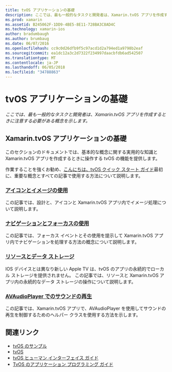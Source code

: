 ```yaml
---
title: tvOS アプリケーションの基礎
description: ここでは、最も一般的なタスクと開発者は、Xamarin.tvOS アプリを作成するときに注意する必要がある概念を示します。
ms.prod: xamarin
ms.assetid: B245062F-1DD9-4BE5-8E11-728BA3C8AD4C
ms.technology: xamarin-ios
author: bradumbaugh
ms.author: brumbaug
ms.date: 06/07/2016
ms.openlocfilehash: cc9c0d26dfb9f5c97acd1d2a794ed1a9798b2eaf
ms.sourcegitcommit: ea1dc12a3c2d7322f234997daacbfdb6ad542507
ms.translationtype: MT
ms.contentlocale: ja-JP
ms.lasthandoff: 06/05/2018
ms.locfileid: "34788863"
---
```

# <a name="tvos-application-fundamentals"></a>tvOS アプリケーションの基礎

_ここでは、最も一般的なタスクと開発者は、Xamarin.tvOS アプリを作成するときに注意する必要がある概念を示します。_

<a name="Xamarin.tvOS-Application-Fundamentals" />

## <a name="xamarintvos-application-fundamentals"></a>Xamarin.tvOS アプリケーションの基礎

このセクションのドキュメントでは、基本的な概念に関する実用的な知識と Xamarin.tvOS アプリを作成するときに操作する tvOS の機能を提供します。

作業することを強くお勧め、[こんにちは、tvOS クイック スタート ガイド](~/ios/tvos/get-started/hello-tvos.md)最初に、重要な概念とすべての記事で使用する方法について説明します。

<a name="Working-with-Icons-and-Images" />

### <a name="working-with-icons-and-imagesiostvosapp-fundamentalsicons-imagesmd"></a>[アイコンとイメージの使用](~/ios/tvos/app-fundamentals/icons-images.md)

この記事では、設計と、アイコンと Xamarin.tvOS アプリ内でイメージ処理について説明します。

<a name="Working-with-Navigation-and-Focus" />

### <a name="working-with-navigation-and-focusiostvosapp-fundamentalsnavigation-focusmd"></a>[ナビゲーションとフォーカスの使用](~/ios/tvos/app-fundamentals/navigation-focus.md)

この記事では、フォーカス イベントとその使用を提示して Xamarin.tvOS アプリ内でナビゲーションを処理する方法の概念について説明します。

<a name="Resources-and-Data-Storage" />

### <a name="resources-and-data-storageiostvosapp-fundamentalsresources-data-storagemd"></a>[リソースとデータ ストレージ](~/ios/tvos/app-fundamentals/resources-data-storage.md)

IOS デバイスとは異なり新しい Apple TV は、tvOS のアプリの永続的でローカル ストレージを提供されません。 この記事では、リソースと Xamarin.tvOS アプリ内の永続的なデータ ストレージの操作について説明します。

<a name="Playing-Sound-with-AVAudioPlayer" />

### <a name="playing-sound-with-avaudioplayeriostvosapp-fundamentalssoundsmd"></a>[AVAudioPlayer でのサウンドの再生](~/ios/tvos/app-fundamentals/sounds.md)

この記事では、Xamarin.tvOS アプリで、AVAudioPlayer を使用してサウンドの再生を制御するためのヘルパー クラスを使用する方法を示します。

## <a name="related-links"></a>関連リンク

- [tvOS のサンプル](https://developer.xamarin.com/samples/tvos/all/)
- [tvOS](https://developer.apple.com/tvos/)
- [tvOS ヒューマン インターフェイス ガイド](https://developer.apple.com/tvos/human-interface-guidelines/)
- [TvOS のアプリケーション プログラミング ガイド](https://developer.apple.com/library/prerelease/tvos/documentation/General/Conceptual/AppleTV_PG/)
